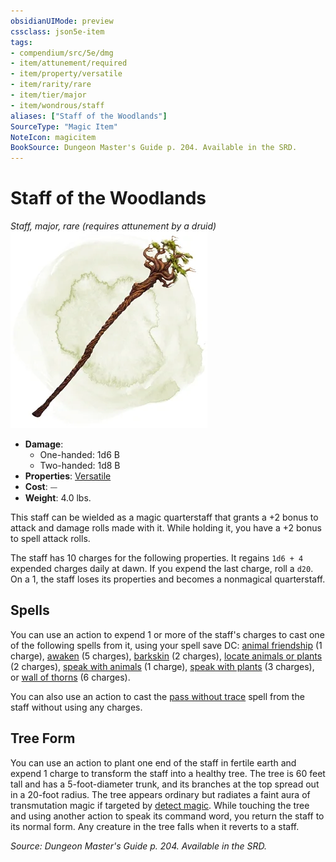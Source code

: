 ```yaml
---
obsidianUIMode: preview
cssclass: json5e-item
tags:
- compendium/src/5e/dmg
- item/attunement/required
- item/property/versatile
- item/rarity/rare
- item/tier/major
- item/wondrous/staff
aliases: ["Staff of the Woodlands"]
SourceType: "Magic Item"
NoteIcon: magicitem
BookSource: Dungeon Master's Guide p. 204. Available in the SRD.
---
```

# Staff of the Woodlands
*Staff, major, rare (requires attunement by a druid)*  
![](https://raw.githubusercontent.com/5etools-mirror-2/5etools-img/main/items/DMG/Staff%20of%20the%20Woodlands.webp#right)  

- **Damage**:
  - One-handed: 1d6 B
  - Two-handed: 1d8 B
- **Properties**: [Versatile](/2-Mechanics/CLI/rules/item-properties.md#Versatile)
- **Cost**: ⏤
- **Weight**: 4.0 lbs.

This staff can be wielded as a magic quarterstaff that grants a +2 bonus to attack and damage rolls made with it. While holding it, you have a +2 bonus to spell attack rolls.

The staff has 10 charges for the following properties. It regains `1d6 + 4` expended charges daily at dawn. If you expend the last charge, roll a `d20`. On a 1, the staff loses its properties and becomes a nonmagical quarterstaff.

## Spells

You can use an action to expend 1 or more of the staff's charges to cast one of the following spells from it, using your spell save DC: [animal friendship](/2-Mechanics/CLI/spells/animal-friendship.md) (1 charge), [awaken](/2-Mechanics/CLI/spells/awaken.md) (5 charges), [barkskin](/2-Mechanics/CLI/spells/barkskin.md) (2 charges), [locate animals or plants](/2-Mechanics/CLI/spells/locate-animals-or-plants.md) (2 charges), [speak with animals](/2-Mechanics/CLI/spells/speak-with-animals.md) (1 charge), [speak with plants](/2-Mechanics/CLI/spells/speak-with-plants.md) (3 charges), or [wall of thorns](/2-Mechanics/CLI/spells/wall-of-thorns.md) (6 charges).

You can also use an action to cast the [pass without trace](/2-Mechanics/CLI/spells/pass-without-trace.md) spell from the staff without using any charges.

## Tree Form

You can use an action to plant one end of the staff in fertile earth and expend 1 charge to transform the staff into a healthy tree. The tree is 60 feet tall and has a 5-foot-diameter trunk, and its branches at the top spread out in a 20-foot radius. The tree appears ordinary but radiates a faint aura of transmutation magic if targeted by [detect magic](/2-Mechanics/CLI/spells/detect-magic.md). While touching the tree and using another action to speak its command word, you return the staff to its normal form. Any creature in the tree falls when it reverts to a staff.

*Source: Dungeon Master's Guide p. 204. Available in the SRD.*